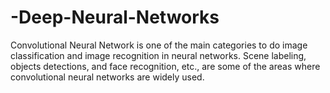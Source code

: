 # -Deep-Neural-Networks
Convolutional Neural Network is one of the main categories to do image classification and image recognition in neural networks. Scene labeling, objects detections, and face recognition, etc., are some of the areas where convolutional neural networks are widely used.
